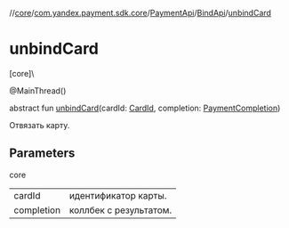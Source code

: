 //[core](../../../../index.md)/[com.yandex.payment.sdk.core](../../index.md)/[PaymentApi](../index.md)/[BindApi](index.md)/[unbindCard](unbind-card.md)

# unbindCard

[core]\

@MainThread()

abstract fun [unbindCard](unbind-card.md)(cardId: [CardId](../../../com.yandex.payment.sdk.core.data/-card-id/index.md), completion: [PaymentCompletion](../../index.md#152061939%2FClasslikes%2F-2113150450)<Unit>)

Отвязать карту.

## Parameters

core

| | |
|---|---|
| cardId | идентификатор карты. |
| completion | коллбек с результатом. |
